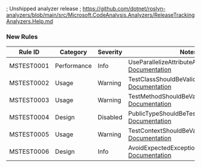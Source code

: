﻿; Unshipped analyzer release
; https://github.com/dotnet/roslyn-analyzers/blob/main/src/Microsoft.CodeAnalysis.Analyzers/ReleaseTrackingAnalyzers.Help.md

### New Rules

Rule ID | Category | Severity | Notes
--------|----------|----------|-------
MSTEST0001 | Performance | Info | UseParallelizeAttributeAnalyzer, [Documentation](https://github.com/microsoft/testfx/blob/main/docs/analyzers/MSTEST0001.md)
MSTEST0002 | Usage | Warning | TestClassShouldBeValidAnalyzer, [Documentation](https://github.com/microsoft/testfx/blob/main/docs/analyzers/MSTEST0002.md)
MSTEST0003 | Usage | Warning | TestMethodShouldBeValidAnalyzer, [Documentation](https://github.com/microsoft/testfx/blob/main/docs/analyzers/MSTEST0003.md)
MSTEST0004 | Design | Disabled | PublicTypeShouldBeTestClassAnalyzer, [Documentation](https://github.com/microsoft/testfx/blob/main/docs/analyzers/MSTEST0004.md)
MSTEST0005 | Usage | Warning | TestContextShouldBeValidAnalyzer, [Documentation](https://github.com/microsoft/testfx/blob/main/docs/analyzers/MSTEST0005.md)
MSTEST0006 | Design | Info | AvoidExpectedExceptionAttributeAnalyzer, [Documentation](https://github.com/microsoft/testfx/blob/main/docs/analyzers/MSTEST0002.md)
